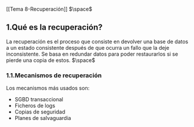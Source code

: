[[Tema 8-Recuperación]]
$\space$
## 1.Qué es la recuperación?
La recuperación es el proceso que consiste en devolver una base de datos a un estado consistente después de que ocurra un fallo que la deje inconsistente. Se basa en redundar datos para poder restaurarlos si se pierde una copia de estos.
$\space$
### 1.1.Mecanismos de recuperación
Los mecanismos más usados son:
+ SGBD transaccional
+ Ficheros de logs
+ Copias de seguridad
+ Planes de salvaguardia